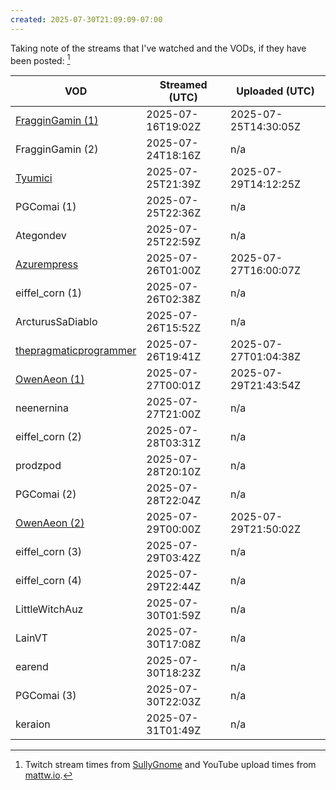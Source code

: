 ```yaml
---
created: 2025-07-30T21:09:09-07:00
---
```


Taking note of the streams that I've watched and the VODs, if they have been posted: [^a]

| VOD                         | Streamed (UTC)    | Uploaded (UTC)       |
|-----------------------------|-------------------|----------------------|
| [FragginGamin (1)][1]       | 2025-07-16T19:02Z | 2025-07-25T14:30:05Z |
| FragginGamin (2)            | 2025-07-24T18:16Z | n/a                  |
| [Tyumici][2]                | 2025-07-25T21:39Z | 2025-07-29T14:12:25Z |
| PGComai (1)                 | 2025-07-25T22:36Z | n/a                  |
| Ategondev                   | 2025-07-25T22:59Z | n/a                  |
| [Azurempress][3]            | 2025-07-26T01:00Z | 2025-07-27T16:00:07Z |
| eiffel_corn (1)             | 2025-07-26T02:38Z | n/a                  |
| ArcturusSaDiablo            | 2025-07-26T15:52Z | n/a                  |
| [thepragmaticprogrammer][4] | 2025-07-26T19:41Z | 2025-07-27T01:04:38Z |
| [OwenAeon (1)][5]           | 2025-07-27T00:01Z | 2025-07-29T21:43:54Z |
| neenernina                  | 2025-07-27T21:00Z | n/a                  |
| eiffel_corn (2)             | 2025-07-28T03:31Z | n/a                  |
| prodzpod                    | 2025-07-28T20:10Z | n/a                  |
| PGComai (2)                 | 2025-07-28T22:04Z | n/a                  |
| [OwenAeon (2)][6]           | 2025-07-29T00:00Z | 2025-07-29T21:50:02Z |
| eiffel_corn (3)             | 2025-07-29T03:42Z | n/a                  |
| eiffel_corn (4)             | 2025-07-29T22:44Z | n/a                  |
| LittleWitchAuz              | 2025-07-30T01:59Z | n/a                  |
| LainVT                      | 2025-07-30T17:08Z | n/a                  |
| earend                      | 2025-07-30T18:23Z | n/a                  |
| PGComai (3)                 | 2025-07-30T22:03Z | n/a                  |
| keraion                     | 2025-07-31T01:49Z | n/a                  |

[^a]: Twitch stream times from [SullyGnome](https://sullygnome.com) and YouTube upload times from [mattw.io](https://mattw.io/youtube-metadata/).

[1]: https://www.youtube.com/watch?v=55smJNi1CMA
[2]: https://www.youtube.com/watch?v=0rS_tD1oUYc
[3]: https://www.youtube.com/watch?v=4mHQDWAfZUU
[4]: https://www.youtube.com/watch?v=YVJRhv6tcr8
[5]: https://www.youtube.com/watch?v=NR8Q2FVgKBM
[6]: https://www.youtube.com/watch?v=w1lSvgEzsi0
